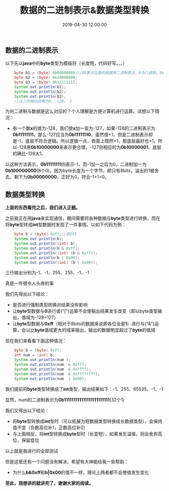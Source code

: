 ﻿---
layout: post
title: 数据的二进制表示&数据类型转换
date: 2019-04-30 12:00:00
tags:
- Binary
categories:
- tech
- Binary
---

## 数据的二进制表示

以下先以**java**中的**byte**类型为模板将（长度短，代码好写。。。）

```java
    byte b1 = (byte) 0b00000000;//0b表示后面的数据用二进制表示，0为八进制，0x为十六进制，十进制不带前缀
    byte b2 = (byte) 0b10000000;
    byte b3 = (byte) 0b11111111;
    System.out.println(b1);
    System.out.println(b2);
    System.out.println(b3);
    //以上的输出结果为0、-128、-1
```

为何二进制与数据是这么对应的？个人理解是方便计算机进行运算。试想以下情况：

* 有一个数**x**的值为-128，我们使**x**加一变为-127，如果-128的二进制表示为**0b11111111**，那么-127应当为**0b11111110**，虽然值+1，但是二进制表示却是-1，底层不符合逻辑。所以逻辑一点，表面上既然+1，那底层最好也+1，所以-128用**0b10000000**来表示更合理，-127则相应的为**0b10000001**，底层的确比-128大1。

以这种方法表示，**0b11111111**则表示-1，而-1加一之后为0，二进制加一为**0b100000000**(8个0)，因为byte长度为一个字节，即只有8bits，溢出的1被舍去，剩下为**0b00000000**，正好为0，符合-1+1=0。

## 数据类型转换

**上面的东西看完之后，我们进入正题。**

之前我正在用**java**来实现通信，期间需要将各种数据与**byte**类型进行转换，而在将**byte**型转成**int**型数据时发现了一件事情。以如下代码为例：

```java
    byte b = (byte) 0xff;//即255
    System.out.println(b);
    System.out.println((int) b);
    System.out.println(b & 0xff);
    System.out.println((int) (b & 0xff));
    System.out.println(b | 0x00);
    System.out.println((int) (b | 0x00));
```

三行输出分别为-1、-1、255、255、-1、-1

真是一件很令人头疼的事

我们先得出以下结论：

* 是否进行强制类型转换对结果没有影响
* 让**byte**型数据与**0**进行或("\|")运算不会使输出结果发生改变（即以byte类型输出，值域为-128~127）
* 让**byte**型数据与**0xff**（相对于8bits的数据来说即各位全是**1**）进行与("&")运算，会以比**byte**值域更大的域来输出，输出的数据明显超过了**byte**的值域

现在我们来看看下面这种情况：

```java
    byte b = (byte) 0xff;
    int num = (int) b;
    System.out.println(num );
    System.out.println(num  & 0xff);
    System.out.println(num  & 0xffff);
    System.out.println(num  & 0xffffffff);
    System.out.println(num  | 0x00);
```

我们提前将**byte**类型转换成了**int**类型，输出结果如下：-1、255、65535、-1、-1

显然，num的二进制表示为**0b111111111111111111111111**(32个1)

我们又得出以下结论：

* 将**byte**型转换成**int**型时（可以拓展为短数据类型转换成长数据类型），会保持值不变（负数高位补1，正数高位补0）
* 与上面相反，将**int**型转换成**byte**型时（长变短），如果发生溢值，则会舍弃高位，保留低位

以上就是我进行的全部测试

但是这里还有一个问题没有解决，希望有大神能给我一些帮助：

* 为什么**b&0xff**和**b\|0x00**的值不一样，理论上两者都不会使值发生变化

**至此，我想讲的就讲完了，谢谢大家的阅读。**
